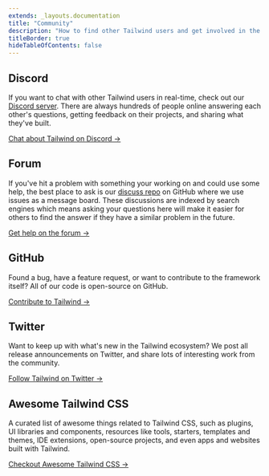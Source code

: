 ```yaml
---
extends: _layouts.documentation
title: "Community"
description: "How to find other Tailwind users and get involved in the community."
titleBorder: true
hideTableOfContents: false
---
```


## Discord

If you want to chat with other Tailwind users in real-time, check out our [Discord server](/discord). There are always hundreds of people online answering each other's questions, getting feedback on their projects, and sharing what they've built.

[Chat about Tailwind on Discord &rarr;](/discord)

## Forum

If you've hit a problem with something your working on and could use some help, the best place to ask is our [discuss repo](/forum) on GitHub where we use issues as a message board. These discussions are indexed by search engines which means asking your questions here will make it easier for others to find the answer if they have a similar problem in the future.

[Get help on the forum &rarr;](/forum)

## GitHub

Found a bug, have a feature request, or want to contribute to the framework itself? All of our code is open-source on GitHub.

[Contribute to Tailwind &rarr;](https://github.com/tailwindcss/tailwindcss)

## Twitter

Want to keep up with what's new in the Tailwind ecosystem? We post all release announcements on Twitter, and share lots of interesting work from the community.

[Follow Tailwind on Twitter &rarr;](https://twitter.com/tailwindcss)


## Awesome Tailwind CSS

A curated list of awesome things related to Tailwind CSS, such as plugins, UI libraries and components, resources like tools, starters, templates and themes, IDE extensions, open-source projects, and even apps and websites built with Tailwind.

[Checkout Awesome Tailwind CSS &rarr;](https://github.com/aniftyco/awesome-tailwindcss)


